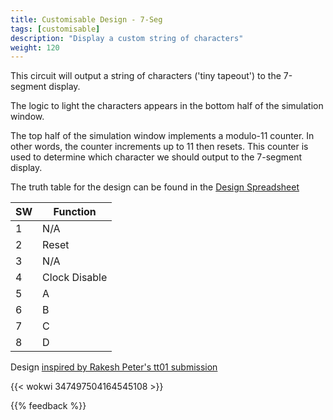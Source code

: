```yaml
---
title: Customisable Design - 7-Seg
tags: [customisable]
description: "Display a custom string of characters"
weight: 120
---
```


This circuit will output a string of characters ('tiny tapeout') to the 7-segment display.

The logic to light the characters appears in the bottom half of the simulation window.

The top half of the simulation window implements a modulo-11 counter. In other words, the counter increments up to 11 then resets. This counter is used to determine which character we should output to the 7-segment display.

The truth table for the design can be found in the [Design Spreadsheet](https://docs.google.com/spreadsheets/d/1-h9pBYtuxv6su2EC8qBc6nX_JqHXks6Gx5nmHFQh_30/edit?usp=sharing)

| SW      | Function| 
|---------|---------|
| 1       | N/A     | 
| 2       | Reset   | 
| 3       | N/A     |
| 4       | Clock Disable  | 
| 5       | A     | 
| 6       | B     |
| 7       | C     | 
| 8       | D     | 


Design [inspired by Rakesh Peter's tt01 submission](https://github.com/r4d10n/tinytapeout-HELLo-3orLd-7seg)

{{< wokwi 347497504164545108 >}}
<br>

{{% feedback %}}
